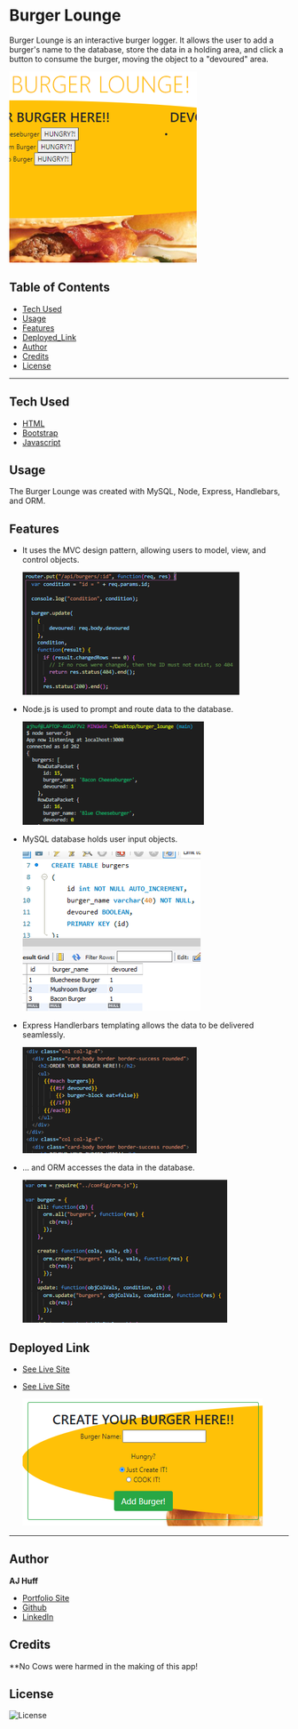 # Burger Lounge

Burger Lounge is an interactive burger logger. It allows the user to add a burger's name to the database, store the data in a holding area, and click a button to consume the burger, moving the object to a "devoured" area.

  ![burger1](public/assets/img/bl1.PNG)

## Table of Contents

* [Tech Used](#tech_used)
* [Usage](#usage)
* [Features](#features)
* [Deployed_Link](#deployed_link)
* [Author](#author)
* [Credits](#credits)
* [License](#license)

----

## Tech Used

* [HTML](https://developer.mozilla.org/en-US/docs/Web/HTML)
* [Bootstrap](https://getbootstrap.com/)
* [Javascript](https://developer.mozilla.org/en-US/docs/Web/JavaScript)

## Usage
 
 The Burger Lounge was created with MySQL, Node, Express, Handlebars, and ORM. 

## Features

- It uses the MVC design pattern, allowing users to model, view, and control objects.
  
  ![mvc](public/assets/img/mvc.PNG)

- Node.js is used to prompt and route data to the database.

  ![node](public/assets/img/node.PNG)

- MySQL database holds user input objects.

  ![mysql](public/assets/img/mysql.PNG)

- Express Handlerbars templating allows the data to be delivered seamlessly.

  ![handlebars](public/assets/img/hb.PNG)

- ... and ORM accesses the data in the database.

  ![orm](public/assets/img/orm.PNG)

## Deployed Link

* [See Live Site](https://ajhuff7.github.io/burger_lounge/)
* [See Live Site](https://young-ocean-02392.herokuapp.com/)

  ![burger2](public/assets/img/bl2.PNG)

---

## Author

**AJ Huff** 

- [Portfolio Site](https://ajhuff7.github.io/portfolio-one/)
- [Github](https://github.com/ajhuff7)
- [LinkedIn](https://www.linkedin.com/in/aj-huff-7696b14b/)

## Credits

**No Cows were harmed in the making of this app!

## License

![License](https://img.shields.io/badge/License-MIT-brightgreen) 